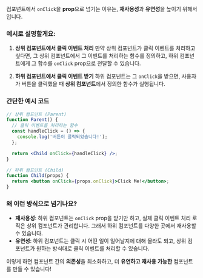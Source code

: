 컴포넌트에서 `onClick`을 **prop**으로 넘기는 이유는, **재사용성**과 **유연성**을 높이기 위해서입니다.

### 예시로 설명할게요:

1. **상위 컴포넌트에서 클릭 이벤트 처리**
   만약 상위 컴포넌트가 클릭 이벤트를 처리하고 싶다면, 그 상위 컴포넌트에서 그 이벤트를 처리하는 함수를 정의하고, 하위 컴포넌트에게 그 함수를 `onClick` prop으로 전달할 수 있습니다.

2. **하위 컴포넌트에서 클릭 이벤트 받기**
   하위 컴포넌트는 그 `onClick`을 받으면, 사용자가 버튼을 클릭했을 때 **상위 컴포넌트**에서 정의한 함수가 실행됩니다.

### 간단한 예시 코드

```jsx
// 상위 컴포넌트 (Parent)
function Parent() {
  // 클릭 이벤트를 처리하는 함수
  const handleClick = () => {
    console.log('버튼이 클릭되었습니다!');
  };

  return <Child onClick={handleClick} />;
}

// 하위 컴포넌트 (Child)
function Child(props) {
  return <button onClick={props.onClick}>Click Me!</button>;
}
```

### 왜 이런 방식으로 넘기나요?

- **재사용성**: 하위 컴포넌트는 `onClick` prop을 받기만 하고, 실제 클릭 이벤트 처리 로직은 상위 컴포넌트가 관리합니다. 그래서 하위 컴포넌트를 다양한 곳에서 재사용할 수 있습니다.
- **유연성**: 하위 컴포넌트는 클릭 시 어떤 일이 일어날지에 대해 몰라도 되고, 상위 컴포넌트가 원하는 방식대로 클릭 이벤트를 처리할 수 있습니다.

이렇게 하면 컴포넌트 간의 **의존성**을 최소화하고, 더 **유연하고 재사용 가능한** 컴포넌트를 만들 수 있습니다!